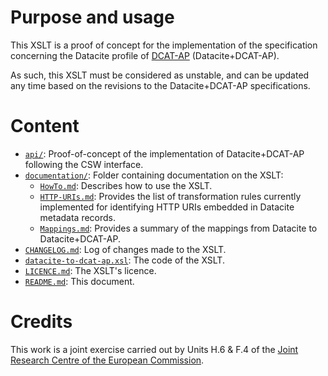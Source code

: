 # Purpose and usage

This XSLT is a proof of concept for the implementation of the specification concerning the Datacite profile of [DCAT-AP](https://joinup.ec.europa.eu/node/63567/) (Datacite+DCAT-AP).
    
As such, this XSLT must be considered as unstable, and can be updated any time based on the revisions to the Datacite+DCAT-AP specifications.

# Content

* [`api/`](./api/): Proof-of-concept of the implementation of Datacite+DCAT-AP following the CSW interface.
* [`documentation/`](./documentation/): Folder containing documentation on the XSLT:
    * [`HowTo.md`](./documentation/HowTo.md): Describes how to use the XSLT.
    * [`HTTP-URIs.md`](./documentation/HTTP-URIs.md): Provides the list of transformation rules currently implemented for identifying HTTP URIs embedded in Datacite metadata records.
    * [`Mappings.md`](./documentation/Mappings.md): Provides a summary of the mappings from Datacite to Datacite+DCAT-AP.
* [`CHANGELOG.md`](./CHANGELOG.md): Log of changes made to the XSLT.
* [`datacite-to-dcat-ap.xsl`](./datacite-to-dcat-ap.xsl): The code of the XSLT.
* [`LICENCE.md`](./LICENCE.md): The XSLT's licence.
* [`README.md`](./README.md): This document. 
  
#  Credits
  
This work is a joint exercise carried out by Units H.6 &amp; F.4 of the <a href="https://ec.europa.eu/jrc/">Joint Research Centre of the European Commission</a>.
